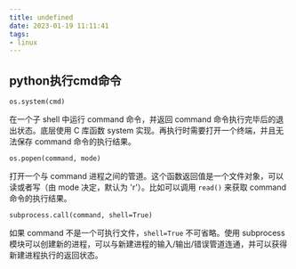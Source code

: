 ```yaml
---
title: undefined
date: 2023-01-19 11:11:41
tags:
- linux
---
```


## python执行cmd命令

```
os.system(cmd)
```

在一个子 shell 中运行 command 命令，并返回 command 命令执行完毕后的退出状态。底层使用 C 库函数 system 实现。再执行时需要打开一个终端，并且无法保存 command 命令的执行结果。

```
os.popen(command, mode)
```

打开一个与 command 进程之间的管道。这个函数返回值是一个文件对象，可以读或者写（由 mode 决定，默认为 'r'）。比如可以调用 `read()` 来获取 command 命令的执行结果。

```
subprocess.call(command, shell=True)
```

如果 command 不是一个可执行文件，`shell=True` 不可省略。使用 subprocess 模块可以创建新的进程，可以与新建进程的输入/输出/错误管道连通，并可以获得新建进程执行的返回状态。

